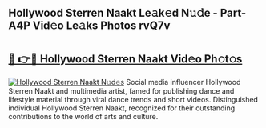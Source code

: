 ## Hollywood Sterren Naakt Le𝚊k𝚎d N𝚞𝚍e - Part-A4P Vid𝚎o Le𝚊ks Photos rvQ7v

# <h2><a href="http://fbaed5g.evod.top/?m=Hollywood+Sterren+Naakt">🔗 👉🔴 Hollywood Sterren Naakt Vid𝚎o Ph𝚘t𝚘s</a></h2>

[![Hollywood Sterren Naakt N𝚞d𝚎s](https://i.imgur.com/8V9OHl7.gif)](http://fbaed5g.evod.top/?m=Hollywood+Sterren+Naakt)
Social media influencer Hollywood Sterren Naakt and multimedia artist, famed for publishing dance and lifestyle material through viral dance trends and short videos. Distinguished individual Hollywood Sterren Naakt, recognized for their outstanding contributions to the world of arts and culture. 
